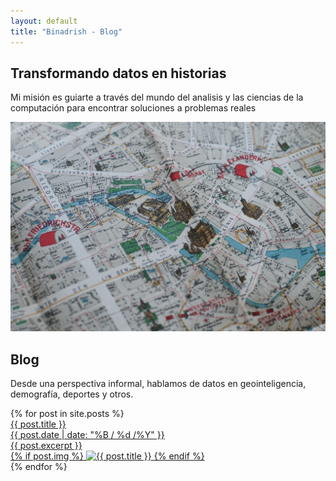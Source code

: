 ```yaml
---
layout: default
title: "Binadrish - Blog"
---
```



<html lang="es">    
    <div class="landing-msg-container">
        <section class="landing-msg">
                    <h2>Transformando datos en historias</h2>
                    <p>Mi misión es guiarte a través del mundo del analisis y las ciencias de la computación para encontrar soluciones a problemas reales
                    </p> <!-- Cambia 'descripcion' por el campo adecuado -->
        </section>
        <div class="landing-img">
            <img src="/assets/images/landing.jpg" alt="{{ post.title }}">
        </div>
    </div>
    <div class="blog-title-container">
        <h2 class="blog-title" id="blog">Blog</h2>
        <div class="blog-title-description">
            <p>Desde una perspectiva informal, hablamos de datos en geointeligencia, demografía, deportes y otros.</p>
        </div>
    </div>
    <div class="posts-list">
    {% for post in site.posts %}
        <div class="pst-format-container">
            <a href="{{ post.url }}" class="ag-courses-item_link">
                <div class="pst-header">
                    <div class="pst-courses-item_title">
                        <div class="pst-item-title-container">
                            {{ post.title }}
                        </div>
                        <div class="pst-courses-item_date">
                            {{ post.date | date: "%B / %d /%Y" }}    
                        </div>
                    </div>
                    <div class="pst-description">
                        {{ post.excerpt }}
                    </div>
                </div>
                    {% if post.img %}
                    <img src="{{ post.img }}" alt="{{ post.title }}">
                    {% endif %}  
            </a>
        </div>
    {% endfor %}
    </div>

